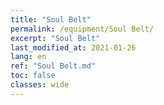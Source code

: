 ```yaml
---
title: "Soul Belt"
permalink: /equipment/Soul Belt/
excerpt: "Soul Belt"
last_modified_at: 2021-01-26
lang: en
ref: "Soul Belt.md"
toc: false
classes: wide
---
```


